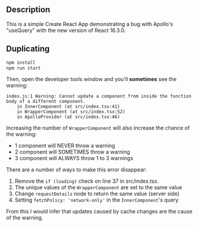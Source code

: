 
## Description

This is a simple Create React App demonstrating a bug with Apollo's "useQuery" with the new version of React 16.3.0.

## Duplicating

```sh
npm install
npm run start
```

Then, open the developer tools window and you'll **sometimes** see the warning:

```
index.js:1 Warning: Cannot update a component from inside the function body of a different component.
    in InnerComponent (at src/index.tsx:41)
    in WrapperComponent (at src/index.tsx:52)
    in ApolloProvider (at src/index.tsx:46)
```

Increasing the number of `WrapperComponent` will also increase the chance of the warning:
 - 1 component will NEVER throw a warning
 - 2 component will SOMETIMES throw a warning 
 - 3 component will ALWAYS throw 1 to 3 warnings 

There are a number of ways to make this error disappear:

1. Remove the `if (loading)` check on line 37 in src/index.tsx.
2. The unique values of the `WrapperComponent` are set to the same value
3. Change `requestDetails` node to return the same value (server side)
4. Setting `fetchPolicy: 'network-only'` in the `InnerComponent`'s query

From this I would infer that updates caused by cache changes are the cause of the warning.
